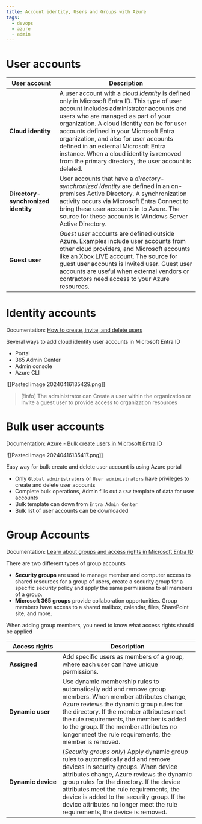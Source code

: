 ```yaml
---
title: Account identity, Users and Groups with Azure
tags:
  - devops
  - azure
  - admin
---
```

# User accounts

| User account                        | Description                                                                                                                                                                                                                                                                                                                                                                                                                                                   |
| ----------------------------------- | ------------------------------------------------------------------------------------------------------------------------------------------------------------------------------------------------------------------------------------------------------------------------------------------------------------------------------------------------------------------------------------------------------------------------------------------------------------- |
| **Cloud identity**                  | A user account with a _cloud identity_ is defined only in Microsoft Entra ID. This type of user account includes administrator accounts and users who are managed as part of your organization. A cloud identity can be for user accounts defined in your Microsoft Entra organization, and also for user accounts defined in an external Microsoft Entra instance. When a cloud identity is removed from the primary directory, the user account is deleted. |
| **Directory-synchronized identity** | User accounts that have a _directory-synchronized identity_ are defined in an on-premises Active Directory. A synchronization activity occurs via Microsoft Entra Connect to bring these user accounts in to Azure. The source for these accounts is Windows Server Active Directory.                                                                                                                                                                         |
| **Guest user**                      | _Guest user_ accounts are defined outside Azure. Examples include user accounts from other cloud providers, and Microsoft accounts like an Xbox LIVE account. The source for guest user accounts is Invited user. Guest user accounts are useful when external vendors or contractors need access to your Azure resources.                                                                                                                                    |
# Identity accounts

Documentation: [How to create, invite, and delete users](https://learn.microsoft.com/en-us/entra/fundamentals/how-to-create-delete-users)

Several ways to add cloud identity user accounts in Microsoft Entra ID

- Portal
- 365 Admin Center
- Admin console 
- Azure CLI

![[Pasted image 20240416135429.png]]

>[!info]
>The administrator can Create a user within the organization or Invite a guest user to provide access to organization resources

# Bulk user accounts

Documentation: [Azure - Bulk create users in Microsoft Entra ID](https://learn.microsoft.com/en-us/entra/identity/users/users-bulk-add)

![[Pasted image 20240416135417.png]]

Easy way for bulk create and delete user account is using Azure portal

- Only `Global administrators` or `User administrators` have privileges to create and delete user accounts
- Complete bulk operations, Admin fills out a `CSV` template of data for user accounts
- Bulk template can down from `Entra Admin Center`
- Bulk list of user accounts can be downloaded

# Group Accounts

Documentation: [Learn about groups and access rights in Microsoft Entra ID](https://learn.microsoft.com/en-us/entra/fundamentals/concept-learn-about-groups)

There are two different types of group accounts

- **Security groups** are used to manage member and computer access to shared resources for a group of users, create a security group for a specific security policy and apply the same permissions to all members of a group.
- **Microsoft 365 groups** provide collaboration opportunities. Group members have access to a shared mailbox, calendar, files, SharePoint site, and more.

When adding group members, you need to know what access rights should be applied

| Access rights      | Description                                                                                                                                                                                                                                                                                                                                                                                  |
| ------------------ | -------------------------------------------------------------------------------------------------------------------------------------------------------------------------------------------------------------------------------------------------------------------------------------------------------------------------------------------------------------------------------------------- |
| **Assigned**       | Add specific users as members of a group, where each user can have unique permissions.                                                                                                                                                                                                                                                                                                       |
| **Dynamic user**   | Use dynamic membership rules to automatically add and remove group members. When member attributes change, Azure reviews the dynamic group rules for the directory. If the member attributes meet the rule requirements, the member is added to the group. If the member attributes no longer meet the rule requirements, the member is removed.                                             |
| **Dynamic device** | (_Security groups only_) Apply dynamic group rules to automatically add and remove devices in security groups. When device attributes change, Azure reviews the dynamic group rules for the directory. If the device attributes meet the rule requirements, the device is added to the security group. If the device attributes no longer meet the rule requirements, the device is removed. |




